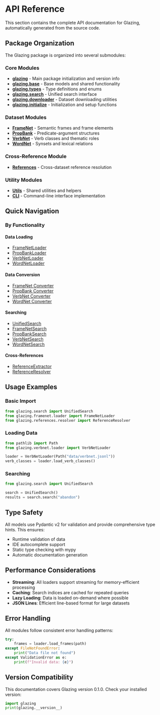 # API Reference

This section contains the complete API documentation for Glazing, automatically generated from the source code.

## Package Organization

The Glazing package is organized into several submodules:

### Core Modules

- **[glazing](glazing.md)** - Main package initialization and version info
- **[glazing.base](base.md)** - Base models and shared functionality
- **[glazing.types](types.md)** - Type definitions and enums
- **[glazing.search](search.md)** - Unified search interface
- **[glazing.downloader](downloader.md)** - Dataset downloading utilities
- **[glazing.initialize](initialize.md)** - Initialization and setup functions

### Dataset Modules

- **[FrameNet](framenet/index.md)** - Semantic frames and frame elements
- **[PropBank](propbank/index.md)** - Predicate-argument structures
- **[VerbNet](verbnet/index.md)** - Verb classes and thematic roles
- **[WordNet](wordnet/index.md)** - Synsets and lexical relations

### Cross-Reference Module

- **[References](references/index.md)** - Cross-dataset reference resolution

### Utility Modules

- **[Utils](utils/index.md)** - Shared utilities and helpers
- **[CLI](cli/index.md)** - Command-line interface implementation

## Quick Navigation

### By Functionality

#### Data Loading
- [FrameNetLoader](framenet/loader.md#glazing.framenet.loader.FrameNetLoader)
- [PropBankLoader](propbank/loader.md#glazing.propbank.loader.PropBankLoader)
- [VerbNetLoader](verbnet/loader.md#glazing.verbnet.loader.VerbNetLoader)
- [WordNetLoader](wordnet/loader.md#glazing.wordnet.loader.WordNetLoader)

#### Data Conversion
- [FrameNet Converter](framenet/converter.md)
- [PropBank Converter](propbank/converter.md)
- [VerbNet Converter](verbnet/converter.md)
- [WordNet Converter](wordnet/converter.md)

#### Searching
- [UnifiedSearch](search.md#glazing.search.UnifiedSearch)
- [FrameNetSearch](framenet/search.md#glazing.framenet.search.FrameNetSearch)
- [PropBankSearch](propbank/search.md#glazing.propbank.search.PropBankSearch)
- [VerbNetSearch](verbnet/search.md#glazing.verbnet.search.VerbNetSearch)
- [WordNetSearch](wordnet/search.md#glazing.wordnet.search.WordNetSearch)

#### Cross-References
- [ReferenceExtractor](references/extractor.md#glazing.references.extractor.ReferenceExtractor)
- [ReferenceResolver](references/resolver.md#glazing.references.resolver.ReferenceResolver)

## Usage Examples

### Basic Import

```python
from glazing.search import UnifiedSearch
from glazing.framenet.loader import FrameNetLoader
from glazing.references.resolver import ReferenceResolver
```

### Loading Data

```python
from pathlib import Path
from glazing.verbnet.loader import VerbNetLoader

loader = VerbNetLoader(Path("data/verbnet.jsonl"))
verb_classes = loader.load_verb_classes()
```

### Searching

```python
from glazing.search import UnifiedSearch

search = UnifiedSearch()
results = search.search("abandon")
```

## Type Safety

All models use Pydantic v2 for validation and provide comprehensive type hints. This ensures:

- Runtime validation of data
- IDE autocomplete support
- Static type checking with mypy
- Automatic documentation generation

## Performance Considerations

- **Streaming**: All loaders support streaming for memory-efficient processing
- **Caching**: Search indices are cached for repeated queries
- **Lazy Loading**: Data is loaded on-demand where possible
- **JSON Lines**: Efficient line-based format for large datasets

## Error Handling

All modules follow consistent error handling patterns:

```python
try:
    frames = loader.load_frames(path)
except FileNotFoundError:
    print("Data file not found")
except ValidationError as e:
    print(f"Invalid data: {e}")
```

## Version Compatibility

This documentation covers Glazing version 0.1.0. Check your installed version:

```python
import glazing
print(glazing.__version__)
```
